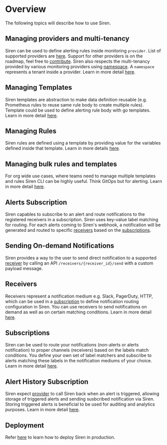 # Overview

The following topics will describe how to use Siren.

## Managing providers and multi-tenancy

Siren can be used to define alerting rules inside monitoring `provider`. List of supported providers are [here](/docs/docs/concepts/plugin.md#provider-plugin). Support for other providers is on the roadmap, feel free to [contribute](/docs/docs/extend/adding_new_provider.md). Siren also respects the multi-tenancy provided by various monitoring providers using [namespace](./provider_and_namespace.md#namespace). A `namespace` represents a tenant inside a provider. Learn in more detail [here](./provider_and_namespace.md).

## Managing Templates

Siren templates are abstraction to make data definition reusable (e.g. Prometheus rules to reuse same rule body to create multiple rules). Template could be used to define alerting rule body with go templates. Learn in more detail [here](./template.md).

## Managing Rules

Siren rules are defined using a template by providing value for the variables defined inside that template. Learn in more details [here](./rule.md).

## Managing bulk rules and templates

For org wide use cases, where teams need to manage multiple templates and rules Siren CLI can be highly useful. Think GitOps but for alerting. Learn in more detail [here](./rule.md#bulk-rule-management).

## Alerts Subscription

Siren capables to subscribe to an alert and route notifications to the registered receivers in a subscription. Siren uses key-value label matching for routing. For each alerts coming to Siren's webhook, a notification will be generated and routed to specific [receivers](./receiver.md) based on the [subscriptions](./subscription.md).

## Sending On-demand Notifications

Siren provides a way to the user to send direct notification to a supported [receiver](./receiver.md) by calling an API `/receivers/{receiver_id}/send` with a custom payload message.

## Receivers

Receivers represent a notification medium e.g. Slack, PagerDuty, HTTP, which can be used in a [subscription](./subscription.md) to define notification routing configuration in Siren. You can use receivers to send notifications on demand as well as on certain matching conditions. Learn in more detail [here](./receiver.md).

## Subscriptions

Siren can be used to route your notifications (non-alerts or alerts notification) to proper channels (receivers) based on the labels match conditions. You define your own set of label matchers and subscribe to alerts matching these labels in the notification mediums of your choice. Learn in more detail [here](./subscription.md).

## Alert History Subscription

Siren expect [provider](./provider_and_namespace.md) to call Siren back when an alert is triggered, allowing storage of triggered alerts and sending susbcribed notification via Siren. Storing triggered alerts is beneficial to be used for auditing and analytics purposes. Learn in more detail [here](./alert_history.md).

## Deployment

Refer [here](./deployment.md) to learn how to deploy Siren in production.
